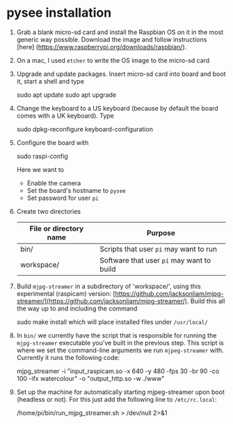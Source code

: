 # pysee installation

1) Grab a blank micro-sd card and install the Raspbian OS on it in the most
generic way possible. Download the image and follow instructions [here]
(https://www.raspberrypi.org/downloads/raspbian/).
2) On a mac, I used `etcher` to write the OS image to the micro-sd card
3) Upgrade and update packages. Insert micro-sd card into board and boot it,
start a shell and type 

    sudo apt update
    sudo apt upgrade
4) Change the keyboard to a US keyboard (because by default the board comes
with a UK keyboard). Type

    sudo dpkg-reconfigure keyboard-configuration
5) Configure the board with

    sudo raspi-config

   Here we want to
   * Enable the camera
   * Set the board's hostname to `pysee`
   * Set password for user `pi`
6) Create two directories

   File or directory name | Purpose
   ---------------------- | -------
   bin/                   | Scripts that user `pi` may want to run
   workspace/             | Software that user `pi` may want to build

7) Build `mjpg-streamer` in  a subdirectory of 'workspace/', using this 
experimental (raspicam) version: [https://github.com/jacksonliam/mjpg-streamer/](https://github.com/jacksonliam/mjpg-streamer/). Build this all the way up to and including the command

    sudo make install
which will place installed files under `/usr/local/`

8) In `bin/` we currently have the script that is responsible for running the
`mjpg-streamer` executable you've built in the previous step. This script is
where we set the command-line arguments we run `mjpeg-streamer` with. Currently it runs the following code:

    mjpg_streamer -i "input_raspicam.so -x 640 -y 480 -fps 30 -br 90 -co 100 -ifx watercolour" -o "output_http.so -w ./www"
9) Set up the machine for automatically starting mjpeg-streamer upon boot (headless or not).  For this just add the following line to `/etc/rc.local`:

    /home/pi/bin/run_mjpg_streamer.sh > /dev/null 2>&1
